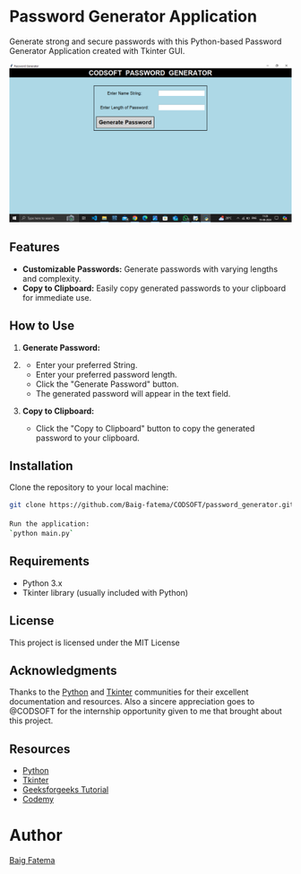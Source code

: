 # Password Generator Application

Generate strong and secure passwords with this Python-based Password Generator Application created with Tkinter GUI.

![Password Generator Screenshot](password_generator.png)

## Features

- **Customizable Passwords:** Generate passwords with varying lengths and complexity.
- **Copy to Clipboard:** Easily copy generated passwords to your clipboard for immediate use.

## How to Use

1. **Generate Password:**
2. - Enter your preferred String.
   - Enter your preferred password length.
   - Click the "Generate Password" button.
   - The generated password will appear in the text field.
   
3. **Copy to Clipboard:**
   - Click the "Copy to Clipboard" button to copy the generated password to your clipboard.


## Installation

Clone the repository to your local machine:

```bash
git clone https://github.com/Baig-fatema/CODSOFT/password_generator.git

Run the application:
`python main.py`
```
## Requirements
  * Python 3.x
  * Tkinter library (usually included with Python)

## License
This project is licensed under the MIT License

## Acknowledgments
Thanks to the [Python](https://python.org) and [Tkinter](https://docs.python.org/3/library/tkinter.html) communities for their excellent documentation and resources. Also a sincere appreciation goes to @CODSOFT for the internship opportunity given to me that brought about this project.

## Resources
- [Python](https://python.org)
- [Tkinter](https://docs.python.org/3/library/tkinter.html)
- [Geeksforgeeks Tutorial](https://www.geeksforgeeks.org/python-gui-tkinter/)
- [Codemy](https://youtube.com/Vm0ivVxNaA8?si=0989P1RDKZRabFz)

# Author
[Baig Fatema](https://github.com/Baig-fatema)
